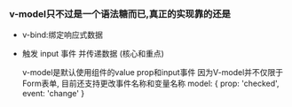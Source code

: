 ### v-model只不过是一个语法糖而已,真正的实现靠的还是

* v-bind:绑定响应式数据

* 触发 input 事件 并传递数据 (核心和重点)

  v-model是默认使用组件的value prop和input事件
  因为V-model并不仅限于Form表单, 目前还支持更改事件名称和变量名称
  model: {
  prop: 'checked',
  event: 'change'
  }